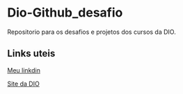 # Dio-Github_desafio
Repositorio para os desafios e projetos dos cursos da DIO.



## Links uteis
[Meu linkdin](https://www.linkedin.com/in/gabriel-augusto-becker-5a9aa2215/)

[Site da DIO](https://www.dio.me)
